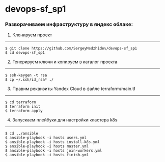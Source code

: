 # devops-sf_sp1
### Разворачиваем инфраструктуру в яндекс облаке: ###
 1. Клонируем проект 
------------------
````
$ git clone https://github.com/SergeyMedzhidov/devops-sf_sp1
$ cd devops-sf_sp1
````
2. Генерируем ключи и копируем в каталог проекта
-----------------------------------------------
````
$ ssh-keygen -t rsa
$ cp ~/.ssh/id_rsa* ./
````
3. Правим реквизиты Yandex Cloud в файле terraform/main.tf
---------------------------------------------------------
````
$ cd terraform 
$ terraform init 
$ terraform apply
````
4. Запускаем плейбуки для настройки кластера k8s
-----------------------------------------------
````
$ cd ../ansible 
$ ansible-playbook -i hosts users.yml 
$ ansible-playbook -i hosts install-k8s.yml 
$ ansible-playbook -i hosts master.yml 
$ ansible-playbook -i hosts join-workers.yml 
$ ansible-playbook -i hosts finish.yml 
````
